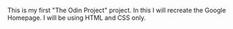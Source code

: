 This is my first "The Odin Project" project. 
In this I will recreate the Google Homepage. 
I will be using HTML and CSS only. 
